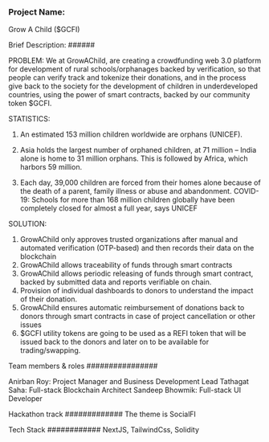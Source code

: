 ### Project Name:

Grow A Child ($GCFI)

Brief Description: ######

PROBLEM:
We at GrowAChild, are creating a crowdfunding web 3.0 platform for development of  rural schools/orphanages backed by verification, so that people can verify track and tokenize their donations, and in the process give back to the society for the development of children in underdeveloped countries, using the power of smart contracts, backed by our community token $GCFI.

STATISTICS:
1. An estimated 153 million children worldwide are orphans (UNICEF).

2. Asia holds the largest number of orphaned children, at 71 million – India alone is home to 31 million orphans. This is followed by Africa, which harbors 59 million. 

3. Each day, 39,000 children are forced from their homes alone because of the death of a parent, family illness or abuse and abandonment.
COVID-19: Schools for more than 168 million children globally have been completely closed for almost a full year, says UNICEF

SOLUTION:
1. GrowAChild only approves trusted organizations after manual and automated verification (OTP-based) and then records their data on the blockchain
2. GrowAChild allows traceability of funds through smart contracts
3. GrowAChild allows periodic releasing of funds through smart contract, backed by submitted data and reports verifiable on chain.
4. Provision of individual dashboards to donors to understand the impact of their donation.
5. GrowAChild ensures automatic reimbursement of donations back to donors through smart contracts in case of project cancellation or other issues
6. $GCFI utility tokens are going to be used as a REFI token that will be issued back to the donors and later on to be available for trading/swapping.





Team members & roles ################

Anirban Roy: Project Manager and Business Development Lead
Tathagat Saha: Full-stack Blockchain Architect
Sandeep Bhowmik: Full-stack UI Developer

Hackathon track #############
The theme is SocialFI

Tech Stack ############
NextJS, TailwindCss, Solidity


